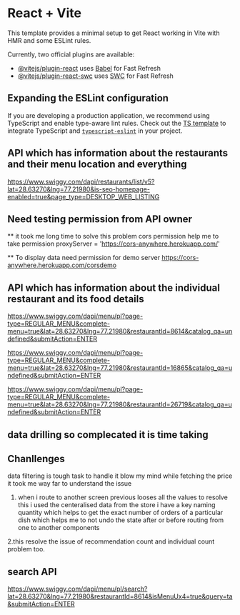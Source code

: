 # React + Vite

This template provides a minimal setup to get React working in Vite with HMR and some ESLint rules.

Currently, two official plugins are available:

- [@vitejs/plugin-react](https://github.com/vitejs/vite-plugin-react/blob/main/packages/plugin-react/README.md) uses [Babel](https://babeljs.io/) for Fast Refresh
- [@vitejs/plugin-react-swc](https://github.com/vitejs/vite-plugin-react-swc) uses [SWC](https://swc.rs/) for Fast Refresh

## Expanding the ESLint configuration

If you are developing a production application, we recommend using TypeScript and enable type-aware lint rules. Check out the [TS template](https://github.com/vitejs/vite/tree/main/packages/create-vite/template-react-ts) to integrate TypeScript and [`typescript-eslint`](https://typescript-eslint.io) in your project.



## API which has information about the restaurants and their menu location and everything
https://www.swiggy.com/dapi/restaurants/list/v5?lat=28.63270&lng=77.21980&is-seo-homepage-enabled=true&page_type=DESKTOP_WEB_LISTING


## Need testing permission from API owner 
** it took me long time to solve this problem cors permission help me to take permission
proxyServer = 'https://cors-anywhere.herokuapp.com/'

** To display data need permission for demo server
https://cors-anywhere.herokuapp.com/corsdemo


## API which has information about the  individual restaurant and its food details
https://www.swiggy.com/dapi/menu/pl?page-type=REGULAR_MENU&complete-menu=true&lat=28.63270&lng=77.21980&restaurantId=8614&catalog_qa=undefined&submitAction=ENTER


https://www.swiggy.com/dapi/menu/pl?page-type=REGULAR_MENU&complete-menu=true&lat=28.63270&lng=77.21980&restaurantId=16865&catalog_qa=undefined&submitAction=ENTER

https://www.swiggy.com/dapi/menu/pl?page-type=REGULAR_MENU&complete-menu=true&lat=28.63270&lng=77.21980&restaurantId=26719&catalog_qa=undefined&submitAction=ENTER

## data drilling so complecated it is time taking 

## Chanllenges 
data filtering is tough task to handle it blow my mind
while fetching the price it took me way far to understand the issue
<!-- <p >{"₹"+ ("defaultPrice" in restData?restData.defaultPrice/100:restData.price/100)}</p> -->

1. when i route to another screen previous looses all the values to resolve this 
i used the centeralised data from the store i have a key naming quantity which helps to get the exact number of orders of a particular dish which helps me to not undo the state after or before routing from one to another components 

2.this resolve the issue of recommendation count and individual count problem too.

## search API


https://www.swiggy.com/dapi/menu/pl/search?lat=28.63270&lng=77.21980&restaurantId=8614&isMenuUx4=true&query=ta&submitAction=ENTER